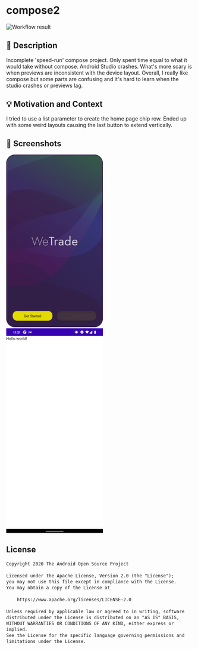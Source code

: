 # compose2

<!--- Replace <OWNER> with your Github Username and <REPOSITORY> with the name of your repository. -->
<!--- You can find both of these in the url bar when you open your repository in github. -->
![Workflow result](https://github.com/chaneylc/compose2/workflows/Check/badge.svg)


## :scroll: Description
Incomplete 'speed-run' compose project. Only spent time equal to what it would take without compose. Android Studio crashes.
What's more scary is when previews are inconsistent with the device layout. Overall, I really like compose but some parts
are confusing and it's hard to learn when the studio crashes or previews lag.


## :bulb: Motivation and Context
I tried to use a list parameter to create the home page chip row. Ended up with some weird layouts causing the last button to extend vertically.

## :camera_flash: Screenshots
<!-- You can add more screenshots here if you like -->
<img src="/results/screenshot_1.png" width="260">&emsp;<img src="/results/screenshot_2.png" width="260">

## License
```
Copyright 2020 The Android Open Source Project

Licensed under the Apache License, Version 2.0 (the "License");
you may not use this file except in compliance with the License.
You may obtain a copy of the License at

    https://www.apache.org/licenses/LICENSE-2.0

Unless required by applicable law or agreed to in writing, software
distributed under the License is distributed on an "AS IS" BASIS,
WITHOUT WARRANTIES OR CONDITIONS OF ANY KIND, either express or implied.
See the License for the specific language governing permissions and
limitations under the License.
```